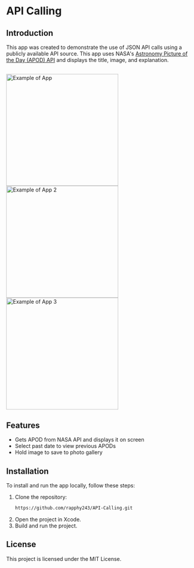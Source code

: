 # API Calling

## Introduction
This app was created to demonstrate the use of JSON API calls using a publicly available API source. This app uses NASA's [Astronomy Picture of the Day (APOD) API](https://api.nasa.gov) and displays the title, image, and explanation.

##
<p float="left">
<img src="https://i.rap.ph/Example-VxcSxhK6.png" width="300" alt="Example of App"/>
<img src="https://i.rap.ph/Example_2-NQVyyCVu.png" width="300" alt="Example of App 2"/>
<img src="https://i.rap.ph/Example_3-hb6Z7FqS.png" width="300" alt="Example of App 3"/>
</p>

## Features
- Gets APOD from NASA API and displays it on screen
- Select past date to view previous APODs
- Hold image to save to photo gallery

## Installation
To install and run the app locally, follow these steps:
1. Clone the repository:
   ```bash
   https://github.com/rapphy243/API-Calling.git
   ```
2. Open the project in Xcode.
3. Build and run the project.

## License
This project is licensed under the MIT License.
